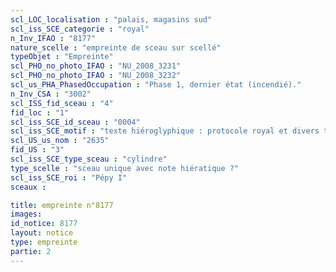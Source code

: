 ```yaml
---
scl_LOC_localisation : "palais, magasins sud"
scl_iss_SCE_categorie : "royal"
n_Inv_IFAO : "8177"
nature_scelle : "empreinte de sceau sur scellé"
typeObjet : "Empreinte"
scl_PHO_no_photo_IFAO : "NU_2008_3231"
scl_PHO_no_photo_IFAO : "NU_2008_3232"
scl_us_PHA_PhasedOccupation : "Phase 1, dernier état (incendié)."
n_Inv_CSA : "3002"
scl_ISS_fid_sceau : "4"
fid_loc : "1"
scl_iss_SCE_id_sceau : "0004"
scl_iss_SCE_motif : "texte hiéroglyphique : protocole royal et divers titres de scribe dans la mrt de Pépy"
scl_US_us_nom : "2635"
fid_US : "3"
scl_iss_SCE_type_sceau : "cylindre"
type_scelle : "sceau unique avec note hiératique ?"
scl_iss_SCE_roi : "Pépy I"
sceaux :

title: empreinte n°8177
images: 
id_notice: 8177
layout: notice
type: empreinte
partie: 2
---
```

